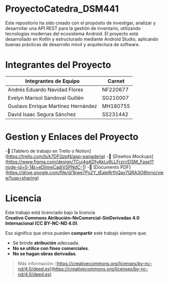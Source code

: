 # ProyectoCatedra_DSM441
Este repositorio ha sido creado con el propósito de investigar, analizar y desarrollar una API REST para la gestión de inventario, utilizando tecnologías modernas del ecosistema Android.
El proyecto está desarrollado en Kotlin y estructurado mediante Android Studio, aplicando buenas prácticas de desarrollo móvil y arquitectura de software.

# Integrantes del Proyecto
| Integrantes de Equipo                    |  Carnet    |
|------------------------------------------|------------|
| Andrés Eduardo Navidad Flores            | NF220677   |
| Evelyn Marisol Sandoval Guillén          | SG210007   |
| Gustavo Enrique Martínez Hernández       | MH180755   |
| David Isaac Segura Sánchez               | SS231442   |

# Gestion y Enlaces del Proyecto
-📌 [Tablero de trabajo en Trello o Notion] (https://trello.com/b/k7DFQzpN/app-panaderia)
-🎨 [Diseños Mockups] (https://www.figma.com/design/TCuj4gADfyAkLv6LLFrzrr/DSM_Fase1?node-id=0-1&t=eDIimeCadiVSPNdC-1)
-📄 [Documento PDF] (https://drive.google.com/file/d/1kwe7Ps2Y_tEaleRrfhQay7QRA3O8hrno/view?usp=sharing)

# Licencia
Este trabajo está licenciado bajo la licencia  
**Creative Commons Atribución-NoComercial-SinDerivadas 4.0 Internacional (CC BY-NC-ND 4.0)**.

Eso significa que otros pueden **compartir** este trabajo siempre que:
- Se brinde **atribución** adecuada.
- **No se utilice con fines comerciales**.
- **No se hagan obras derivadas**.

> Más información: [https://creativecommons.org/licenses/by-nc-nd/4.0/deed.es](https://creativecommons.org/licenses/by-nc-nd/4.0/deed.es)

